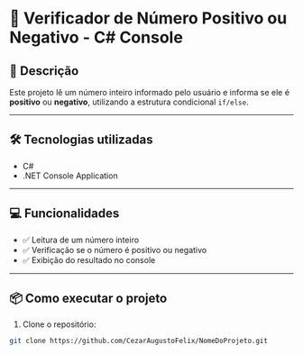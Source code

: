 # 🔢 Verificador de Número Positivo ou Negativo - C# Console

## 🚀 Descrição
Este projeto lê um número inteiro informado pelo usuário e informa se ele é **positivo** ou **negativo**, utilizando a estrutura condicional `if/else`.

---

## 🛠️ Tecnologias utilizadas
- C#
- .NET Console Application

---

## 💻 Funcionalidades
- ✅ Leitura de um número inteiro
- ✅ Verificação se o número é positivo ou negativo
- ✅ Exibição do resultado no console

---

## 📦 Como executar o projeto
1. Clone o repositório:
```bash
git clone https://github.com/CezarAugustoFelix/NomeDoProjeto.git
